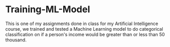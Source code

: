 # Training-ML-Model

 This is one of my assignments done in class for my Artificial Intelligence course, we trained and tested a Machine Learning model to do categorical classification on if a person's income would be greater than or less than 50 thousand.
